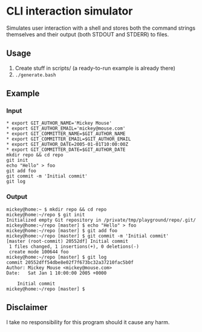 CLI interaction simulator
=========================

Simulates user interaction with a shell and stores both the command strings
themselves and their output (both STDOUT and STDERR) to files.

Usage
------------------
1. Create stuff in scripts/ (a ready-to-run example is already there)
2. `./generate.bash`

Example
------------------
### Input
    * export GIT_AUTHOR_NAME='Mickey Mouse'
    * export GIT_AUTHOR_EMAIL='mickey@mouse.com'
    * export GIT_COMMITTER_NAME=$GIT_AUTHOR_NAME
    * export GIT_COMMITTER_EMAIL=$GIT_AUTHOR_EMAIL
    * export GIT_AUTHOR_DATE=2005-01-01T10:00:00Z
    * export GIT_COMMITTER_DATE=$GIT_AUTHOR_DATE
    mkdir repo && cd repo
    git init
    echo "Hello" > foo
    git add foo
    git commit -m 'Initial commit'
    git log

### Output
    mickey@home:~ $ mkdir repo && cd repo
    mickey@home:~/repo $ git init
    Initialized empty Git repository in /private/tmp/playground/repo/.git/
    mickey@home:~/repo [master] $ echo "Hello" > foo
    mickey@home:~/repo [master] $ git add foo
    mickey@home:~/repo [master] $ git commit -m 'Initial commit'
    [master (root-commit) 20552df] Initial commit
     1 files changed, 1 insertions(+), 0 deletions(-)
     create mode 100644 foo
    mickey@home:~/repo [master] $ git log
    commit 20552dff54dbe8e02f7f673bc32a37210fac5b0f
    Author: Mickey Mouse <mickey@mouse.com>
    Date:   Sat Jan 1 10:00:00 2005 +0000

        Initial commit
    mickey@home:~/repo [master] $

Disclaimer
------------------
I take no responsibility for this program should it cause any harm.
